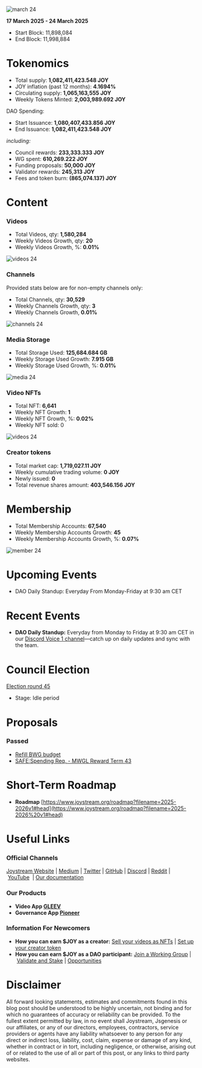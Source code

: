 ![march 24](https://github.com/user-attachments/assets/9c167e9b-70e7-48bc-a83c-a5bcec60a151)

**17 March 2025 - 24 March 2025**

- Start Block: 11,898,084
- End Block: 11,998,884

# Tokenomics

- Total supply: **1,082,411,423.548 JOY**
- JOY inflation (past 12 months): **4.1694%**
- Circulating supply: **1,065,163,555 JOY**
- Weekly Tokens Minted: **2,003,989.692 JOY**

DAO Spending:

- Start Issuance: **1,080,407,433.856 JOY**
- End Issuance: **1,082,411,423.548 JOY**

*including:*

- Council rewards: **233,333.333 JOY**
- WG spent: **610,269.222 JOY**
- Funding proposals: **50,000 JOY**
- Validator rewards: **245,313 JOY**
- Fees and token burn: **(865,074.137) JOY**

# **Content**

### Videos

- Total Videos, qty: **1,580,284**
- Weekly Videos Growth, qty: **20**
- Weekly Videos Growth, %: **0.01%**

![videos 24](https://github.com/user-attachments/assets/6fec983a-6491-45d6-9654-f5e9ad4b2c15)

### Channels

Provided stats below are for non-empty channels only:

- Total Channels, qty: **30,529**
- Weekly Channels Growth, qty: **3**
- Weekly Channels Growth, **0.01%**

![channels 24](https://github.com/user-attachments/assets/e7619e6e-e2dd-48cc-8d8f-c9f2144045cf)

### Media Storage

- Total Storage Used: **125,684.684 GB**
- Weekly Storage Used Growth: **7.915 GB**
- Weekly Storage Used Growth, %: **0.01%**

![media 24](https://github.com/user-attachments/assets/c006fbc2-451e-4620-bd1d-8a73328ee800)

### Video NFTs

- Total NFT: **6,641**
- Weekly NFT Growth: **1**
- Weekly NFT Growth, %: **0.02%**
- Weekly NFT sold: 0

![videos 24](https://github.com/user-attachments/assets/7913555c-a56f-4489-b220-aef390a6c2ab)

### Creator tokens

- Total market cap: **1,719,027.11 JOY**
- Weekly cumulative trading volume: **0 JOY**
- Newly issued: **0**
- Total revenue shares amount: **403,546.156 JOY**

# **Membership**

- Total Membership Accounts: **67,540**
- Weekly Membership Accounts Growth: **45**
- Weekly Membership Accounts Growth, %: **0.07%**

![member 24](https://github.com/user-attachments/assets/9caaf72f-3b09-4fa5-993e-092148e098af)

# **Upcoming Events**

- DAO Daily Standup: Everyday From Monday-Friday at 9:30 am CET

# **Recent Events**

- **DAO Daily Standup:** Everyday from Monday to Friday at 9:30 am CET in our [Discord Voice 1 channel](https://discord.gg/NaNzysB5YZ)—catch up on daily updates and sync with the team.

# **Council Election**

[Election round 45](https://pioneerapp.xyz/#/election)

- Stage: Idle period

# Proposals

### Passed

- [Refill BWG budget](https://pioneerapp.xyz/#/proposals/preview/1105)
- [SAFE:Spending Req. - MWGL Reward Term 43](https://pioneerapp.xyz/#/proposals/preview/1106)

# **Short-Term Roadmap**

- **Roadmap** [https://www.joystream.org/roadmap?filename=2025-2026v1#head](https://www.joystream.org/roadmap?filename=2025-2026%20v1#head)

# **Useful Links**

### **Official Channels**

[Joystream Website](https://www.joystream.org/) | [Medium](https://blog.joystream.org/) | [Twitter](https://twitter.com/JoystreamDAO/) | [GitHub](https://github.com/Joystream) | [Discord](https://discord.com/invite/DE9UN3YpRP) | [Reddit](https://www.reddit.com/r/joystream_dao/) | [YouTube](https://www.youtube.com/@joystream8627)  | [Our documentation](https://handbook.joystream.org/)

### **Our Products**

- **Video App [GLEEV](https://gleev.xyz/)**
- **Governance App [Pioneer](https://pioneerapp.xyz/)**

### **Information For Newcomers**

- **How you can earn $JOY as a creator:** [Sell your videos as NFTs](https://www.joystream.org/ru/#video-nfts) | [Set up your creator token](https://www.joystream.org/ru/#creator-tokens)
- **How you can earn $JOY as a DAO participant:** [Join a Working Group](https://pioneerapp.xyz/#/working-groups/openings) | [Validate and Stake](https://handbook.joystream.org/system/nomination) | [Opportunities](https://discord.com/channels/811216481340751934/1119240044830527529)

# **Disclaimer**

All forward looking statements, estimates and commitments found in this blog post should be understood to be highly uncertain, not binding and for which no guarantees of accuracy or reliability can be provided. To the fullest extent permitted by law, in no event shall Joystream, Jsgenesis or our affiliates, or any of our directors, employees, contractors, service providers or agents have any liability whatsoever to any person for any direct or indirect loss, liability, cost, claim, expense or damage of any kind, whether in contract or in tort, including negligence, or otherwise, arising out of or related to the use of all or part of this post, or any links to third party websites.
